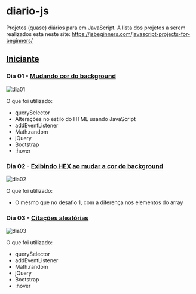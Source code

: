# diario-js
Projetos (quase) diários para em JavaScript. A lista dos projetos a serem realizados está neste site: https://jsbeginners.com/javascript-projects-for-beginners/

## [Iniciante](https://github.com/greicemsj/diario-js/tree/master/Iniciante)

### Dia 01 - [Mudando cor do background](https://github.com/greicemsj/diario-js/tree/master/Iniciante/Dia%2001%20-%20mudando%20cor%20do%20background)

![dia01](https://user-images.githubusercontent.com/51206170/114786090-f698fd80-9d53-11eb-8904-c65cb5a8bfe3.gif)

O que foi utilizado:
- querySelector
- Alterações no estilo do HTML usando JavaScript
- addEventListener
- Math.random
- jQuery
- Bootstrap
- :hover


### Dia 02 - [Exibindo HEX ao mudar a cor do background](https://github.com/greicemsj/diario-js/tree/master/Iniciante/Dia%2002%20-%20mudando%20cor%20do%20background%20e%20exibindo%20hex)

![dia02](https://user-images.githubusercontent.com/51206170/114955380-f885be00-9e32-11eb-9c69-f6925d358f05.gif)

O que foi utilizado:
- O mesmo que no desafio 1, com a diferença nos elementos do array 


### Dia 03 - [Citações aleatórias](https://github.com/greicemsj/diario-js/tree/master/Iniciante/Dia%2003%20-%20citações%20aleatórias)

![dia03](https://user-images.githubusercontent.com/51206170/115098407-56cfa100-9f06-11eb-8a02-0d71c4f49246.gif)


O que foi utilizado:
- querySelector
- addEventListener
- Math.random
- jQuery
- Bootstrap
- :hover
